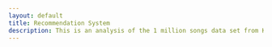 ```yaml
---
layout: default
title: Recommendation System
description: This is an analysis of the 1 million songs data set from Kaggle
---
```

